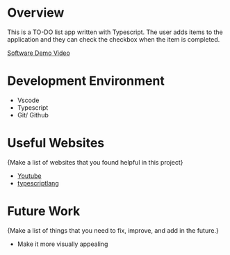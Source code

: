 # Overview

This is a TO-DO list app written with Typescript. The user adds items to the application and they can check the checkbox when the item is completed.

[Software Demo Video](https://youtu.be/yOvlX-wITCk)

# Development Environment

* Vscode
* Typescript
* Git/ Github

# Useful Websites

{Make a list of websites that you found helpful in this project}
* [Youtube](https://www.youtube.com/)
* [typescriptlang](https://www.typescriptlang.org/)

# Future Work

{Make a list of things that you need to fix, improve, and add in the future.}
* Make it more visually appealing